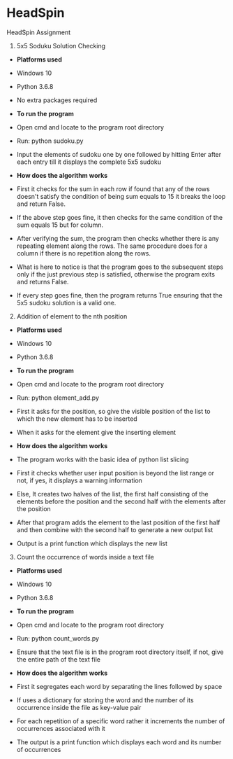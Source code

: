 # HeadSpin
HeadSpin Assignment



1. 5x5 Soduku Solution Checking

- **Platforms used**

- Windows 10
- Python 3.6.8
- No extra packages required

- **To run the program**

- Open cmd and locate to the program root directory
- Run: python sudoku.py
- Input the elements of sudoku one by one followed by hitting Enter after each entry till it displays the complete 5x5 sudoku

- **How does the algorithm works**

- First it checks for the sum in each row if found that any of the rows doesn&#39;t satisfy the condition of being sum equals to 15 it     breaks the loop and return False.
- If the above step goes fine, it then checks for the same condition of the sum equals 15 but for column.
- After verifying the sum, the program then checks whether there is any repeating element along the rows. The same procedure does for a   column if there is no repetition along the rows.
- What is here to notice is that the program goes to the subsequent steps only if the just previous step is satisfied, otherwise the       program exits and returns False.
- If every step goes fine, then the program returns True ensuring that the 5x5 sudoku solution is a valid one.

2. Addition of element to the nth position

- **Platforms used**

- Windows 10
- Python 3.6.8

- **To run the program**

- Open cmd and locate to the program root directory
- Run: python element\_add.py
- First it asks for the position, so give the visible position of the list to which the new element has to be inserted
- When it asks for the element give the inserting element

- **How does the algorithm works**

- The program works with the basic idea of python list slicing
- First it checks whether user input position is beyond the list range or not, if yes, it displays a warning information
- Else, It creates two halves of the list, the first half consisting of the elements before the position and the second half with the     elements after the position
- After that program adds the element to the last position of the first half and then combine with the second half to generate a new       output list
- Output is a print function which displays the new list

3. Count the occurrence of words inside a text file

- **Platforms used**

- Windows 10
- Python 3.6.8

- **To run the program**

- Open cmd and locate to the program root directory
- Run: python count\_words.py
- Ensure that the text file is in the program root directory itself, if not, give the entire path of the text file

- **How does the algorithm works**

- First it segregates each word by separating the lines followed by space
- If uses a dictionary for storing the word and the number of its occurrence inside the file as key-value pair
- For each repetition of a specific word rather it increments the number of occurrences associated with it
- The output is a print function which displays each word and its number of occurrences
